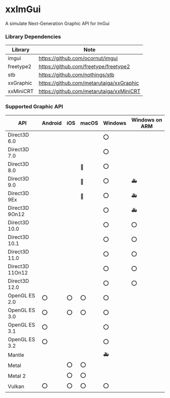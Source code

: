 # xxImGui
A simulate Next-Generation Graphic API for ImGui

### Library Dependencies
| Library   | Note                                     |
| --------- | ---------------------------------------- |
| imgui     | https://github.com/ocornut/imgui         |
| freetype2 | https://github.com/freetype/freetype2    |
| stb       | https://github.com/nothings/stb          |
| xxGraphic | https://github.com/metarutaiga/xxGraphic |
| xxMiniCRT | https://github.com/metarutaiga/xxMiniCRT |

### Supported Graphic API
| API             | Android | iOS | macOS | Windows | Windows on ARM |
| --------------- | ------- | --- | ----- | ------- | -------------- |
| Direct3D 6.0    |         |     |       | ⭕       |                |
| Direct3D 7.0    |         |     |       | ⭕       |                |
| Direct3D 8.0    |         |     | 🍷     | ⭕       |                |
| Direct3D 9.0    |         |     | 🍷     | ⭕       | 🚑              |
| Direct3D 9Ex    |         |     | 🍷     | ⭕       | 🚑              |
| Direct3D 9On12  |         |     |       | ⭕       | 🚑              |
| Direct3D 10.0   |         |     |       | ⭕       | ⭕              |
| Direct3D 10.1   |         |     |       | ⭕       | ⭕              |
| Direct3D 11.0   |         |     |       | ⭕       | ⭕              |
| Direct3D 11On12 |         |     |       | ⭕       | ⭕              |
| Direct3D 12.0   |         |     |       | ⭕       | ⭕              |
| OpenGL ES 2.0   | ⭕       | ⭕   | ⭕     | ⭕       |                |
| OpenGL ES 3.0   | ⭕       | ⭕   | ⭕     | ⭕       |                |
| OpenGL ES 3.1   | ⭕       |     |       | ⭕       |                |
| OpenGL ES 3.2   | ⭕       |     |       | ⭕       |                |
| Mantle          |         |     |       | 🚑       |                |
| Metal           |         | ⭕   | ⭕     |         |                |
| Metal 2         |         | ⭕   | ⭕     |         |                |
| Vulkan          | ⭕       | ⭕   | ⭕     | ⭕       |                |
